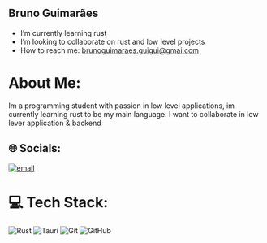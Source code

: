 ## Bruno Guimarães</br>

- I’m currently learning rust</br>
- I’m looking to collaborate on rust and low level projects</br>
- How to reach me: brunoguimaraes.guigui@gmai.com</br>

# About Me:
Im a programming student with passion in low level applications, im currently learning rust to be my main language. I want to collaborate in low lever application & backend


## 🌐 Socials:
[![email](https://img.shields.io/badge/Email-D14836?logo=gmail&logoColor=white)](mailto:brunoguimaraes.guigui@gmail.com) 

# 💻 Tech Stack:
![Rust](https://img.shields.io/badge/rust-%23000000.svg?style=for-the-badge&logo=rust&logoColor=white) ![Tauri](https://img.shields.io/badge/tauri-%2324C8DB.svg?style=for-the-badge&logo=tauri&logoColor=%23FFFFFF) ![Git](https://img.shields.io/badge/git-%23F05033.svg?style=for-the-badge&logo=git&logoColor=white) ![GitHub](https://img.shields.io/badge/github-%23121011.svg?style=for-the-badge&logo=github&logoColor=white)
